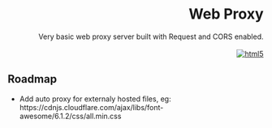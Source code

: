 <h1 align="right">Web Proxy</h1>
<p align="right">Very basic web proxy server built with Request and CORS enabled.
<br>
<br>
<a href='https://webproxy.privacyproject.ml' target="_blank"><img alt='html5' src='https://img.shields.io/badge/Demo-100000?style=for-the-badge&logo=html5&logoColor=white&labelColor=black&color=black'/></a>
</p>

<h2 align="left">Roadmap</h2>
<p align="left">
<ul>
<li>Add auto proxy for externaly hosted files, eg: https://cdnjs.cloudflare.com/ajax/libs/font-awesome/6.1.2/css/all.min.css</li>
<ul>
</p>
